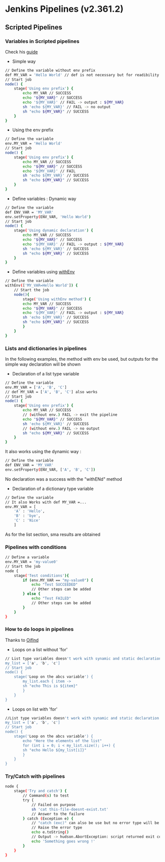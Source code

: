 # Jenkins Pipelines (v2.361.2)

## Scripted Pipelines

### Variables in Scripted pipelines
Check his [guide](https://e.printstacktrace.blog/jenkins-pipeline-environment-variables-the-definitive-guide/)
- Simple way
```sh
// Define the variable without env prefix
def MY_VAR = 'Hello World' // def is not necessary but for readibility you need to mention it
// Start job
node() {
    stage('Using env prefix') {
        echo MY_VAR // SUCCESS
        echo "${MY_VAR}" // SUCCESS
        echo '${MY_VAR}' // FAIL -> output : ${MY_VAR}
        sh 'echo ${MY_VAR}' // FAIL -> no output
        sh "echo ${MY_VAR}" // SUCCESS
    }
}
```
- Using the env prefix
```sh
// Define the variable
env.MY_VAR = 'Hello World'
// Start job
node() {
    stage('Using env prefix') {
        echo MY_VAR // SUCCESS
        echo "${MY_VAR}" // SUCCESS
        echo '${MY_VAR}' // FAIL
        sh 'echo ${MY_VAR}' // SUCCESS
        sh "echo ${MY_VAR}" // SUCCESS
    }
}
```
- Define variables : Dynamic way
```sh
// Define the variable
def ENV_VAR = 'MY_VAR' 
env.setProperty(ENV_VAR, 'Hello World')
// Start job
node() {
    stage('Using dynamic declaration') {
        echo MY_VAR // SUCCESS
        echo "${MY_VAR}" // SUCCESS
        echo '${MY_VAR}' // FAIL -> output : ${MY_VAR}
        sh 'echo ${MY_VAR}' // SUCCESS
        sh "echo ${MY_VAR}" // SUCCESS
    }
}
```
- Define variables using [withEnv](https://www.cloudbees.com/blog/managing-your-jenkins-environment-using-withenv-a-tutorial)

```sh
// Define the variable
withEnv(['MY_VAR=Hello World']) {
    // Start the job
    node(){
        stage('Using withEnv method') {
        echo MY_VAR // SUCCESS
        echo "${MY_VAR}" // SUCCESS
        echo '${MY_VAR}' // FAIL -> output : ${MY_VAR}
        sh 'echo ${MY_VAR}' // SUCCESS
        sh "echo ${MY_VAR}" // SUCCESS
        }
    }
}
```
### Lists and dictionaries in pipelines
In the following examples, the method with env be used, but outputs for the simple way declaration will be shown
- Declaration of a list type variable
```sh
// Define the variable
env.MY_VAR = ['A', 'B', 'C']
// def MY_VAR = ['A', 'B', 'C'] also works
// Start job
node() {
    stage('Using env prefix') {
        echo MY_VAR // SUCCESS
        // (without env.) FAIL -> exit the pipeline
        echo "${MY_VAR}" // SUCCESS
        sh 'echo ${MY_VAR}' // SUCCESS
        // (without env.) FAIL -> no output
        sh "echo ${MY_VAR}" // SUCCESS
    }
}
```
It also works using the dynamic way :
```sh
// Define the variable
def ENV_VAR = 'MY_VAR' 
env.setProperty(ENV_VAR, ['A', 'B', 'C'])
```
No declaration was a success with the "withENd" method
- Declaration of a dictionary type variable
```sh
// Define the variable
// It also Works with def MY_VAR =...
env.MY_VAR = [
    'A' : 'Hello',
    'B' : 'bye',
    'C' : 'Nice'
    ]
```
As for the list section, sma results are obtained

### Pipelines with conditions
```sh
// Define a variable
env.MY_VAR = 'my-value0'
// Start the job
node {
    stage('Test conditions'){
        if (env.MY_VAR == "my-value0") {
            echo "Test SUCCEEDED"
            // Other steps can be added
        } else {
            echo "Test FAILED"
            // Other steps can be added
        }
    }
}
```

### How to do loops in pipelines
Thanks to [Oiflnd](https://gist.github.com/oifland/ab56226d5f0375103141b5fbd7807398)

- Loops on a list without 'for'
```sh
// List type variables doesn't work with synamic and static declaration
my_list = ['a', 'b', 'c']
// Start job
node() {
    stage('Loop on the abcs variable') {
        my_list.each { item ->
        sh "echo This is ${item}"
        }
    }
}
```
- Loops on list with 'for'
```sh
//List type variables doesn't work with synamic and static declaration
my_list = ['a', 'b', 'c']
// Start job
node() {
    stage('Loop on the abcs variable') {
        echo "Here the elements of the list"
        for (int i = 0; i < my_list.size(); i++) {
        sh "echo Hello ${my_list[i]}"
        }
    }
}
```

### Try/Catch with pipelines
```sh
node {
    stage('Try and catch') {
        // Command(s) to test
        try {
            // Failed on purpose
            sh 'cat this-file-doesnt-exist.txt'
            // Answer to the failure
        } catch (Exception e) {
            // "catch (exc)" can also be use but no error type will be raised
            // Raise the error type
            echo e.toString()
            // Output -> hudson.AbortException: script returned exit code 1
            echo 'Something goes wrong !'
        }
    }
}
```
